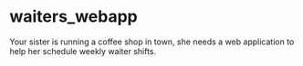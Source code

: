 # waiters_webapp

Your sister is running a coffee shop in town, she needs a web application to help her schedule weekly waiter shifts.

